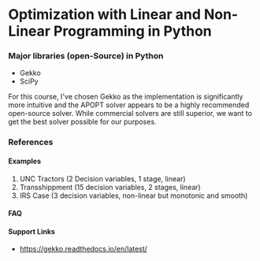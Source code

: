 # Optimization with Linear and Non-Linear Programming in Python

### Major libraries (open-Source) in Python
* Gekko
* SciPy

For this course, I've chosen Gekko as the implementation is significantly more intuitive and the APOPT solver appears to be a highly recommended open-source solver. While commercial solvers are still superior, we want to get the best solver possible for our purposes.


### References

#### Examples
1. UNC Tractors (2 Decision variables, 1 stage, linear)
2. Transshippment (15 decision variables, 2 stages, linear)
3. IRS Case (3 decision variables, non-linear but monotonic and smooth)

#### FAQ

#### Support Links
* https://gekko.readthedocs.io/en/latest/
